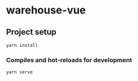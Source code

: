 # warehouse-vue

## Project setup
```
yarn install
```

### Compiles and hot-reloads for development
```
yarn serve
```
